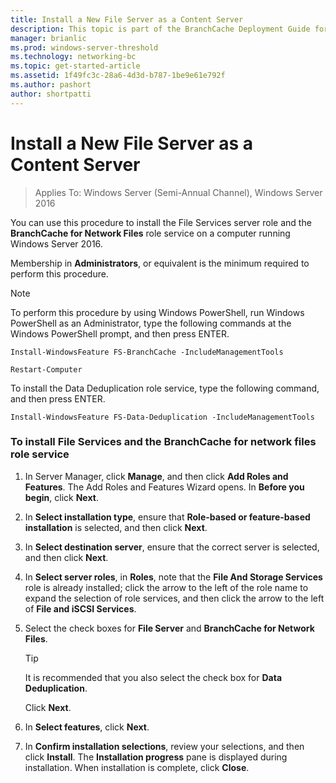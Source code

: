 ```yaml
---
title: Install a New File Server as a Content Server
description: This topic is part of the BranchCache Deployment Guide for Windows Server 2016, which demonstrates how to deploy BranchCache in distributed and hosted cache modes to optimize WAN bandwidth usage in branch offices
manager: brianlic
ms.prod: windows-server-threshold
ms.technology: networking-bc
ms.topic: get-started-article
ms.assetid: 1f49fc3c-28a6-4d3d-b787-1be9e61e792f
ms.author: pashort
author: shortpatti
---
```

# Install a New File Server as a Content Server

>Applies To: Windows Server (Semi-Annual Channel), Windows Server 2016

You can use this procedure to install the File Services server role and the **BranchCache for Network Files** role service on a computer running  Windows Server 2016.  
  
Membership in **Administrators**, or equivalent is the minimum required to perform this procedure.  
  
> [!NOTE]  
> To perform this procedure by using Windows PowerShell, run Windows PowerShell as an Administrator, type the following commands at the Windows PowerShell prompt, and then press ENTER.  
>   
> `Install-WindowsFeature FS-BranchCache -IncludeManagementTools`  
>   
> `Restart-Computer`  
>   
> To install the Data Deduplication role service, type the following command, and then press ENTER.  
>   
> `Install-WindowsFeature FS-Data-Deduplication -IncludeManagementTools`  
  
### To install File Services and the BranchCache for network files role service  
  
1.  In Server Manager, click **Manage**, and then click **Add Roles and Features**. The Add Roles and Features Wizard opens. In **Before you begin**, click **Next**.  
  
2.  In **Select installation type**, ensure that **Role-based or feature-based installation** is selected, and then click **Next**.  
  
3.  In **Select destination server**, ensure that the correct server is selected, and then click **Next**.  
  
4.  In **Select server roles**, in **Roles**, note that the **File And Storage Services** role is already installed; click the arrow to the left of the role name to expand the selection of role services, and then click the arrow to the left of **File and iSCSI Services**.  
  
5.  Select the check boxes for **File Server** and **BranchCache for Network Files**.  
  
    > [!TIP]  
    > It is recommended that you also select the check box for **Data Deduplication**.
  
    Click **Next**.  
  
6.  In **Select features**, click **Next**.  
  
7.  In **Confirm installation selections**, review your selections, and then click **Install**. The **Installation progress** pane is displayed during installation. When installation is complete, click **Close**.
